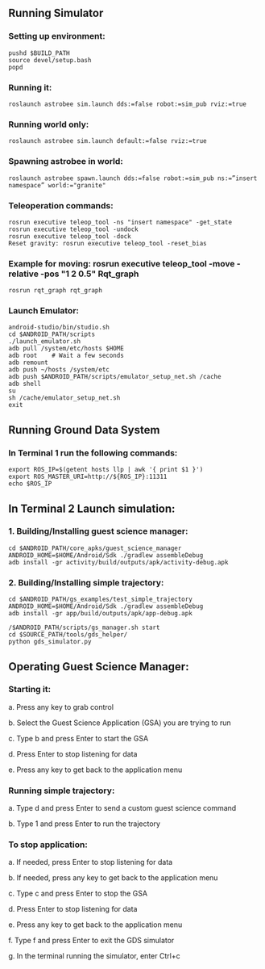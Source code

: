 
## Running Simulator
### Setting up environment:
```
pushd $BUILD_PATH
source devel/setup.bash
popd

```
### Running it:
```
roslaunch astrobee sim.launch dds:=false robot:=sim_pub rviz:=true

```

### Running world only:

```
roslaunch astrobee sim.launch default:=false rviz:=true

```

### Spawning astrobee in world:

```
roslaunch astrobee spawn.launch dds:=false robot:=sim_pub ns:=”insert namespace” world:="granite"

```

### Teleoperation commands:

```
rosrun executive teleop_tool -ns "insert namespace" -get_state
rosrun executive teleop_tool -undock
rosrun executive teleop_tool -dock
Reset gravity: rosrun executive teleop_tool -reset_bias

```
### Example for moving: rosrun executive teleop_tool -move -relative -pos "1 2 0.5" Rqt_graph
```
rosrun rqt_graph rqt_graph

```

### Launch Emulator:

```
android-studio/bin/studio.sh
cd $ANDROID_PATH/scripts
./launch_emulator.sh
adb pull /system/etc/hosts $HOME
adb root	# Wait a few seconds
adb remount
adb push ~/hosts /system/etc
adb push $ANDROID_PATH/scripts/emulator_setup_net.sh /cache
adb shell
su
sh /cache/emulator_setup_net.sh
exit

```

## Running Ground Data System

### In Terminal 1 run the following commands:

```
export ROS_IP=$(getent hosts llp | awk '{ print $1 }')
export ROS_MASTER_URI=http://${ROS_IP}:11311
echo $ROS_IP

```

## In Terminal 2 Launch simulation:

### 1. Building/Installing guest science manager:

```
cd $ANDROID_PATH/core_apks/guest_science_manager
ANDROID_HOME=$HOME/Android/Sdk ./gradlew assembleDebug
adb install -gr activity/build/outputs/apk/activity-debug.apk

```

### 2. Building/Installing simple trajectory:

```
cd $ANDROID_PATH/gs_examples/test_simple_trajectory
ANDROID_HOME=$HOME/Android/Sdk ./gradlew assembleDebug
adb install -gr app/build/outputs/apk/app-debug.apk

/$ANDROID_PATH/scripts/gs_manager.sh start
cd $SOURCE_PATH/tools/gds_helper/
python gds_simulator.py

```
## Operating Guest Science Manager:

### Starting it:
a.	Press any key to grab control

b.	Select the Guest Science Application (GSA) you are trying to run

c.	Type b and press Enter to start the GSA

d.	Press Enter to stop listening for data

e.	Press any key to get back to the application menu

### Running simple trajectory:
a.	Type d and press Enter to send a custom guest science command

b.	Type 1 and press Enter to run the trajectory

### To stop application:

a.	If needed, press Enter to stop listening for data

b.	If needed, press any key to get back to the application menu

c.	Type c and press Enter to stop the GSA

d.	Press Enter to stop listening for data

e.	Press any key to get back to the application menu

f.	Type f and press Enter to exit the GDS simulator

g.	In the terminal running the simulator, enter Ctrl+c

